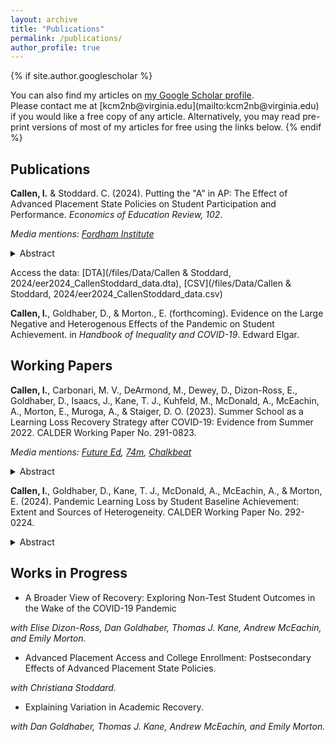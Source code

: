 ```yaml
---
layout: archive
title: "Publications"
permalink: /publications/
author_profile: true
---
```


{% if site.author.googlescholar %}
  <div class="wordwrap">You can also find my articles on <a href="{{site.author.googlescholar}}">my Google Scholar profile</a>.</div> Please contact me at [kcm2nb@virginia.edu](mailto:kcm2nb@virginia.edu) if you would like a free copy of any article. Alternatively, you may read pre-print versions of most of my articles for free using the links below.
{% endif %}

## Publications

**Callen, I.** & Stoddard. C. (2024). Putting the "A" in AP: The Effect of Advanced Placement State Policies on Student Participation and Performance. *Economics of Education Review, 102*. 

[<i class="fa-solid fa-link" aria-hidden="true"></i>](https://www.sciencedirect.com/science/article/abs/pii/S0272775724000591) [<i class="fa-solid fa-file-pdf" aria-hidden="true"></i>](/files/CallenStoddard2024.pdf) [<i class="fa-brands fa-x-twitter"></i>](https://x.com/IanCallen6/status/1821177796367896580)

*Media mentions: [Fordham Institute](https://fordhaminstitute.org/national/resources/937-universal-free-lunch-good-idea-paul-bruno)*

<details>
  <summary> Abstract </summary>

  Advanced courses prepare high school students for college material and the associated exams provide a low cost way to earn college credit. The College Board’s Advanced Placement (AP) program is the most common in the United States, with about 40 percent of graduating seniors taking at least one AP exam in recent years. However, these opportunities are not equal across high school students due to variation in school offerings and potentially limiting exam fees. We examine the effects of two state-level policies designed to provide greater access to this program: the first mandates a minimum number of AP courses to be offered in each high school and the second waives exam fees for all students for at least one exam. Our event study and two-way fixed effect estimates suggest that that mandating the provision of AP courses raises the percent of high school graduates taking AP exams by 4 to 5 percentage points, while exam fee waivers increase participation by about 1.5 percentage points. At the same time, pass rates fell after implementation of the two policies, indicating that marginal exam takers are less proficient on the exams. We find both policies have minimal effects on the percent of graduates who passed at least one AP exam or on the number of passing exams per high school student.
  
</details>

Access the data: [DTA](/files/Data/Callen & Stoddard, 2024/eer2024_CallenStoddard_data.dta), [CSV](/files/Data/Callen & Stoddard, 2024/eer2024_CallenStoddard_data.csv)

**Callen, I.**, Goldhaber, D., & Morton., E. (forthcoming). Evidence on the Large Negative and Heterogenous Effects of the Pandemic on Student Achievement. in *Handbook of Inequality and COVID-19*. Edward Elgar. 

## Working Papers

**Callen, I.**, Carbonari, M. V., DeArmond, M., Dewey, D., Dizon-Ross, E., Goldhaber, D., Isaacs, J., Kane, T. J., Kuhfeld, M., McDonald, A., McEachin, A., Morton, E., Muroga, A., & Staiger, D. O. (2023). Summer School as a Learning Loss Recovery Strategy after COVID-19: Evidence from Summer 2022. CALDER Working Paper No. 291-0823. 

[<i class="fa-solid fa-link" aria-hidden="true"></i>](https://caldercenter.org/publications/summer-school-learning-loss-recovery-strategy-after-covid-19-evidence-summer-2022) [<i class="fa-solid fa-file-pdf" aria-hidden="true"></i>](https://caldercenter.org/sites/default/files/CALDER%20WP%20291-0823.pdf) [<i class="fa-brands fa-x-twitter"></i>](https://x.com/CEDR_US/status/1689282537149825024)

*Media mentions: [Future Ed](https://www.future-ed.org/research-news-summer-learnings-impact-on-academic-recovery/), [74m](https://www.the74million.org/article/four-reasons-to-be-hopeful-from-latest-summer-school-study/), [Chalkbeat](https://www.chalkbeat.org/2023/8/15/23833338/pandemic-covid-summer-school-learning-loss-recovery-research/#:~:text=Summer%20school%20might%20be%20more,learning%20opportunities%20over%20multiple%20summers.)*

<details>
  <summary> Abstract </summary>

  To make up for pandemic-related learning losses, many U.S. public school districts have increased enrollment in their summer school programs. We assess summer school as a strategy for COVID-19 learning recovery by tracking the academic progress of students who attended summer school in 2022 across eight districts serving 400,000 students. Based on students’ spring to fall progress, we find a positive impact for summer school on math test achievement (0.03 standard deviation, SD), but not on reading tests. These effects are predominantly driven by students in upper elementary grades. To put the results into perspective, if we assume that these districts have losses similar to those present at the end of the 2022–23 school year (i.e., approximately -0.2 SD), we estimate summer programming closed approximately 2% to 3% of the districts’ total learning losses in math, but none in reading
  
</details>

**Callen, I.**, Goldhaber, D., Kane, T. J., McDonald, A., McEachin, A., & Morton, E. (2024). Pandemic Learning Loss by Student Baseline Achievement: Extent and Sources of Heterogeneity. CALDER Working Paper No. 292-0224.

[<i class="fa-solid fa-link" aria-hidden="true"></i>](https://caldercenter.org/publications/pandemic-learning-loss-student-baseline-achievement-extent-and-sources-heterogeneity) [<i class="fa-solid fa-file-pdf" aria-hidden="true"></i>](https://caldercenter.org/sites/default/files/CALDER%20WP%20292-0224.pdf) [<i class="fa-brands fa-x-twitter"></i>](https://x.com/IanCallen6/status/1756005148856332302)

<details>
  <summary> Abstract </summary>

  It is now well established that the COVID-19 pandemic had a devastating and unequal impact on student achievement. Test score declines were disproportionately large for historically marginalized students, exacerbating preexisting achievement gaps and threatening educational and economic inequality. In this paper, we use longitudinal student-level NWEA MAP Growth test data to estimate differences in test score declines for students at different points on the prepandemic test distribution. We also test the extent to which students' schools and districts accounted for these differences in declines. We find significant differences in learning loss by baseline achievement, with lower-achieving student's scores dropping 0.100 SD more in math and 0.113 SD more in reading than higher-achieving students' scores. We additionally show that the school a student attended accounts for about three-quarters of this widening gap in math achievement and about one-third in reading. The findings suggest school and district-level policies may have mattered more for learning loss than individual students' experiences within schools and districts. Such nuanced information regarding the variation in the pandemic's impacts on students is critical for policymakers and practitioners designing targeted academic interventions and for tracking disparities in academic recovery
  
</details>


## Works in Progress

 - A Broader View of Recovery: Exploring Non-Test Student Outcomes in the Wake of the COVID-19 Pandemic

*with Elise Dizon-Ross, Dan Goldhaber, Thomas J. Kane, Andrew McEachin, and Emily Morton.*

- Advanced Placement Access and College Enrollment: Postsecondary Effects of Advanced Placement State Policies.

*with Christiana Stoddard.*

- Explaining Variation in Academic Recovery.

*with Dan Goldhaber, Thomas J. Kane, Andrew McEachin, and Emily Morton.*


